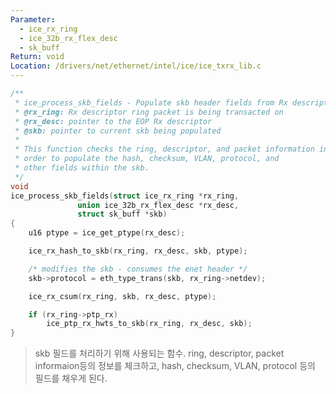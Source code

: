 ```yaml
---
Parameter:
  - ice_rx_ring
  - ice_32b_rx_flex_desc
  - sk_buff
Return: void
Location: /drivers/net/ethernet/intel/ice/ice_txrx_lib.c
---
```


```c title=ice_process_skb_fields()
/**
 * ice_process_skb_fields - Populate skb header fields from Rx descriptor
 * @rx_ring: Rx descriptor ring packet is being transacted on
 * @rx_desc: pointer to the EOP Rx descriptor
 * @skb: pointer to current skb being populated
 *
 * This function checks the ring, descriptor, and packet information in
 * order to populate the hash, checksum, VLAN, protocol, and
 * other fields within the skb.
 */
void
ice_process_skb_fields(struct ice_rx_ring *rx_ring,
		       union ice_32b_rx_flex_desc *rx_desc,
		       struct sk_buff *skb)
{
	u16 ptype = ice_get_ptype(rx_desc);

	ice_rx_hash_to_skb(rx_ring, rx_desc, skb, ptype);

	/* modifies the skb - consumes the enet header */
	skb->protocol = eth_type_trans(skb, rx_ring->netdev);

	ice_rx_csum(rx_ring, skb, rx_desc, ptype);

	if (rx_ring->ptp_rx)
		ice_ptp_rx_hwts_to_skb(rx_ring, rx_desc, skb);
}
```

> skb 필드를 처리하기 위해 사용되는 함수. ring, descriptor, packet informaion등의 정보를 체크하고, hash, checksum, VLAN, protocol 등의 필드를 채우게 된다.
